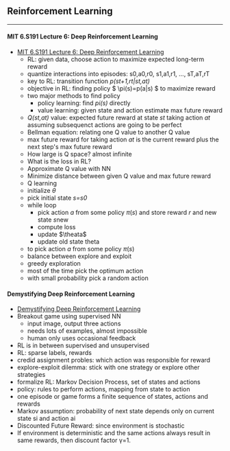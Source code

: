 ## Reinforcement Learning


---------------------

#### MIT 6.S191 Lecture 6: Deep Reinforcement Learning
* [MIT 6.S191 Lecture 6: Deep Reinforcement Learning](https://www.youtube.com/watch?v=xWe58WGWmlk&index=4&list=PLkkuNyzb8LmxFutYuPA7B4oiMn6cjD6Rs)
  * RL: given data, choose action to maximize expected long-term reward
  * quantize interactions into episodes: s0,a0,r0, s1,a1,r1, ..., sT,aT,rT
  * key to RL: transition function *p(st+1,rt|st,at)*
  * objective in RL: finding policy $ \pi(s)=p(a|s) \$ to maximize reward
  * two major methods to find policy
    * policy learning: find *pi(s)* directly
    * value learning: given state and action estimate max future reward
  * *Q(st,at)* value: expected future reward at state *st* taking action *at* assuming subsequenct actions are going to be perfect
  * Bellman equation: relating one Q value to another Q value
  * max future reward for taking action *at* is the current reward plus the next step's max future reward 
  * How large is Q space? almost infinite
  * What is the loss in RL?
  * Approximate Q value with NN
  * Minimize distance between given Q value and max future reward
  * Q learning
   - initialize $\theta$
   - pick initial state *s=s0*
   - while loop
     - pick action *a* from some policy $\pi(s)$ and store reward *r* and new state *s*new
     - compute loss
     - update $\theata$
     - update old state theta
  * to pick action *a* from some policy $\pi(s)$ 
   - balance between explore and exploit
   - greedy exploration
   - most of the time pick the optimum action
   - with small probability pick a random action
   
  
    
#### Demystifying Deep Reinforcement Learning  
* [Demystifying Deep Reinforcement Learning](https://www.nervanasys.com/demystifying-deep-reinforcement-learning/)
 * Breakout game using supervised NN
   - input image, output three actions
   - needs lots of examples, almost impossible
   - human only uses occasional feedback
 * RL is in between supervised and unsupervised
 * RL: sparse labels, rewards
 * credid assignment probles: which action was responsible for reward
 * explore-exploit dilemma: stick with one strategy or explore other strategies
 * formalize RL: Markov Decision Process, set of states and actions
 * policy: rules to perform actions, mapping from state to action
 * one episode or game forms a finite sequence of states, actions and rewards
 * Markov assumption: probability of next state depends only on current state si and action ai
 * Discounted Future Reward: since environment is stochastic
 * If environment is deterministic and the same actions always result in same rewards, then discount factor γ=1.
 
 



